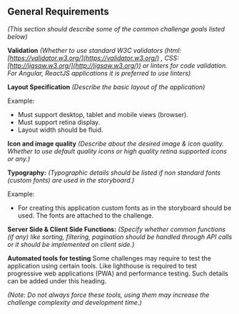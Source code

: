 ## General Requirements
_(This section should describe some of the common challenge goals listed below)_

**Validation**
_(Whether to use standard W3C validators (html: [https://validator.w3.org/](https://validator.w3.org/) , CSS: [http://jigsaw.w3.org/](http://jigsaw.w3.org/)) or linters for code validation. For Angular, ReactJS applications it is preferred to use linters)_

**Layout Specification**
_(Describe the basic layout of the application)_

Example:
- Must support desktop, tablet and mobile views (browser).
- Must support retina display.
- Layout width should be fluid.

**Icon and image quality**
_(Describe about the desired image & icon quality. Whether to use default quality icons or high quality retina supported icons or any.)_

**Typography:**
_(Typographic details should be listed if non standard fonts (custom fonts) are used in the storyboard.)_

Example:
- For creating this application custom fonts as in the storyboard should be used. The fonts are attached to the challenge.

**Server Side & Client Side Functions:** 
_(Specify whether common functions (if any) like sorting, filtering, pagination should be handled through API calls or it should be implemented on client side.)_

**Automated tools for testing**
Some challenges may require to test the application using certain tools. Like lighthouse is required to test progressive web applications (PWA) and performance testing. Such details can be added under this heading.

_(Note: Do not always force these tools, using them may increase the challenge complexity and development time.)_